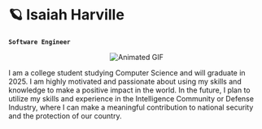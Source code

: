 # 🪐 Isaiah Harville

**`Software Engineer`**

<div style="text-align: center;">
  <img src="https://media.giphy.com/media/v1.Y2lkPTc5MGI3NjExYWQ3MTc5MmFmMjY2YzUyMzhlYmYxY2E4MzI2NDFjODQwZDA4YjY2MSZjdD1z/RJtUWMayWLy0XY6Sxy/giphy.gif" alt="Animated GIF">
</div>

I am a college student studying Computer Science and will graduate in 2025. I am highly motivated and passionate about using my skills and knowledge to make a positive impact in the world. In the future, I plan to utilize my skills and experience in the Intelligence Community or Defense Industry, where I can make a meaningful contribution to national security and the protection of our country.
